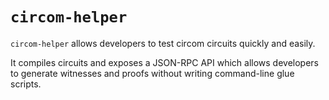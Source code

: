 # `circom-helper`

`circom-helper` allows developers to test circom circuits quickly and easily.

It compiles circuits and exposes a JSON-RPC API which allows developers to
generate witnesses and proofs without writing command-line glue scripts.

